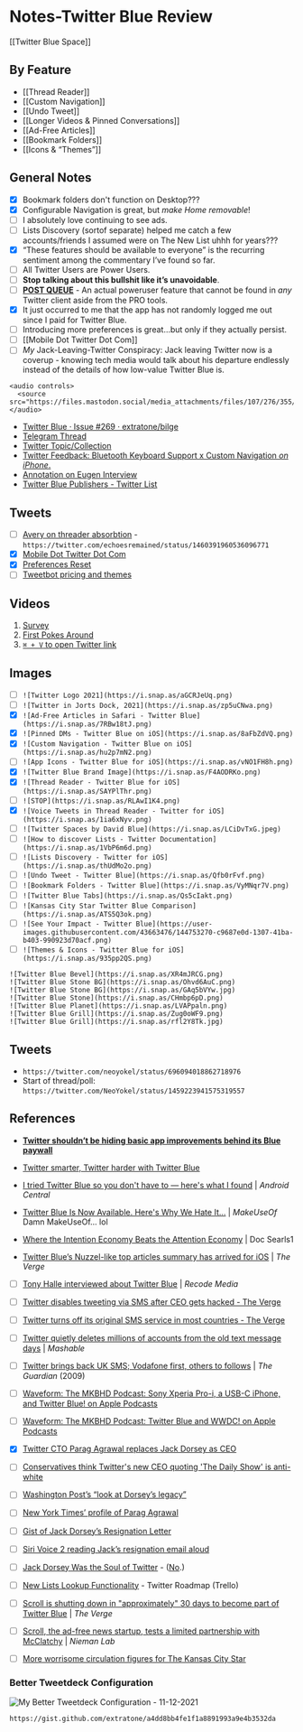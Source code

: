 # Notes-Twitter Blue Review

[[Twitter Blue Space]]

## By Feature
- [[Thread Reader]]
- [[Custom Navigation]]
- [[Undo Tweet]]
- [[Longer Videos & Pinned Conversations]]
- [[Ad-Free Articles]]
- [[Bookmark Folders]]
- [[Icons & “Themes”]]

## General Notes
- [x] Bookmark folders don't function on Desktop???
- [x] Configurable Navigation is great, but *make Home removable*!
- [ ] I absolutely love continuing to see ads.
- [ ] Lists Discovery (sortof separate) helped me catch a few accounts/friends I assumed were on The New List uhhh for years???
- [x] “These features should be available to everyone” is the recurring sentiment among the commentary I’ve found so far.
- [ ] All Twitter Users are Power Users.
- [ ] **Stop talking about this bullshit like it’s unavoidable**.
- [ ] [**POST QUEUE**](https://twitter.com/NeoYokel/status/1460486229800230914) - An actual poweruser feature that cannot be found in *any* Twitter client aside from the PRO tools.
- [x] It just occurred to me that the app has not randomly logged me out since I paid for Twitter Blue. 
- [ ] Introducing more preferences is great…but only if they actually persist.
- [ ] [[Mobile Dot Twitter Dot Com]]
- [ ] *My* Jack-Leaving-Twitter Conspiracy: Jack leaving Twitter now is a coverup - knowing tech media would talk about his departure endlessly instead of the details of how low-value Twitter Blue is.

```
<audio controls>
  <source src="https://files.mastodon.social/media_attachments/files/107/276/355/120/986/584/original/55e5d0410d13b8ec.mp3">
</audio>
```

- [Twitter Blue · Issue #269 · extratone/bilge](https://github.com/extratone/bilge/issues/269)
- [Telegram Thread](https://t.me/s/extratone/8134)
- [Twitter Topic/Collection](https://twitter.com/NeoYokel/timelines/1459236827248967690)
- [Twitter Feedback: Bluetooth Keyboard Support x Custom Navigation *on iPhone*.](drafts://open?uuid=E25B0B9C-9463-4B76-B6A1-CC8E36A0F34F)
- [Annotation on Eugen Interview](https://hyp.is/znp7tEQJEeySOXvhkqI2DQ/bilge.world/eugen-rochko-interview)
- [Twitter Blue Publishers - Twitter List](https://twitter.com/i/lists/1448014243245150209)

## Tweets
- [ ] [Avery on threader absorbtion](https://twitter.com/echoesremained/status/1460391960536096771) - `https://twitter.com/echoesremained/status/1460391960536096771`
- [x] [Mobile Dot Twitter Dot Com](https://twitter.com/neoyokel/status/1467393675579871234)
- [x] [Preferences Reset](https://twitter.com/neoyokel/status/1463658007791812608)
- [ ] [Tweetbot pricing and themes](https://twitter.com/neoyokel/status/1467422017527951366)

## Videos
1. [Survey](https://twitter.com/NeoYokel/status/1459232262986379265)
2. [First Pokes Around](https://twitter.com/NeoYokel/status/1459235983174639626)
3. [`⌘ + V` to open Twitter link](https://twitter.com/neoyokel/status/1460658848914673671)

## Images
- [ ] `![Twitter Logo 2021](https://i.snap.as/aGCRJeUq.png)`
- [ ] `![Twitter in Jorts Dock, 2021](https://i.snap.as/zp5uCNwa.png)`
- [x] `![Ad-Free Articles in Safari - Twitter Blue](https://i.snap.as/7RBw18tJ.png)`
- [x] `![Pinned DMs - Twitter Blue on iOS](https://i.snap.as/8aFbZdVQ.png)`
- [x] `![Custom Navigation - Twitter Blue on iOS](https://i.snap.as/hu2p7mN2.png)`
- [ ] `![App Icons - Twitter Blue for iOS](https://i.snap.as/vNO1FH8h.png)`
- [x] `![Twitter Blue Brand Image](https://i.snap.as/F4AODRKo.png)`
- [x] `![Thread Reader - Twitter Blue for iOS](https://i.snap.as/SAYPlThr.png)`
- [ ] `![STOP](https://i.snap.as/RLAwI1K4.png)`
- [x] `![Voice Tweets in Thread Reader - Twitter for iOS](https://i.snap.as/1ia6xNyv.png)`
- [ ] `![Twitter Spaces by David Blue](https://i.snap.as/LCiDvTxG.jpeg)`
- [ ] `![How to discover Lists - Twitter Documentation](https://i.snap.as/1VbP6m6d.png)`
- [ ] `![Lists Discovery - Twitter for iOS](https://i.snap.as/thUdMo2o.png)`
- [ ] `![Undo Tweet - Twitter Blue](https://i.snap.as/Qfb0rFvf.png)`
- [ ] `![Bookmark Folders - Twitter Blue](https://i.snap.as/VyMNqr7V.png)`
- [ ] `![Twitter Blue Tabs](https://i.snap.as/Qs5cIakt.png)`
- [ ] `![Kansas City Star Twitter Blue Comparison](https://i.snap.as/ATS5Q3ok.png)`
- [ ] `![See Your Impact - Twitter Blue](https://user-images.githubusercontent.com/43663476/144753270-c9687e0d-1307-41ba-b403-990923d70acf.png)`
- [ ] `![Themes & Icons - Twitter Blue for iOS](https://i.snap.as/935pp2QS.png)`

```
![Twitter Blue Bevel](https://i.snap.as/XR4mJRCG.png)
![Twitter Blue Stone BG](https://i.snap.as/Ohvd6AuC.png)
![Twitter Blue Stone BG](https://i.snap.as/GAq5bVYw.jpg)
![Twitter Blue Stone](https://i.snap.as/CHmbp6pD.png)
![Twitter Blue Planet](https://i.snap.as/LVAPpaln.png)
![Twitter Blue Grill](https://i.snap.as/Zug0oWF9.png)
![Twitter Blue Grill](https://i.snap.as/rfl2Y8Tk.jpg)
```
## Tweets

- `https://twitter.com/neoyokel/status/696094018862718976`
- Start of thread/poll: `https://twitter.com/NeoYokel/status/1459223941575319557`

## References

- [**Twitter shouldn’t be hiding basic app improvements behind its Blue paywall**](https://www.theverge.com/2021/11/14/22778827/twitter-blue-undo-button-paywall-features-paid-free)

- [Twitter smarter, Twitter harder with Twitter Blue](https://blog.twitter.com/en_us/topics/product/2021/twitter-smarter--twitter-harder-with-twitter-blue)

- [I tried Twitter Blue so you don't have to — here's what I found](https://www.androidcentral.com/i-tried-twitter-blue-so-you-dont-have) | *Android Central*

- [Twitter Blue Is Now Available. Here's Why We Hate It...](https://www.makeuseof.com/twitter-blue-available-why-we-hate-it/) | *MakeUseOf* Damn MakeUseOf… lol
- [Where the Intention Economy Beats the Attention Economy](https://blogs.harvard.edu/doc/2021/10/04/where-intention/) | Doc Searls1 
- [Twitter Blue’s Nuzzel-like top articles summary has arrived for iOS](https://www.theverge.com/2021/11/15/22783594/twitter-blue-nuzzel-top-articles-ios-arrivial-top-articles) | *The Verge*

  

- [ ] [Tony Halle interviewed about Twitter Blue](https://megaphone.link/VMP7301782835) | *Recode Media*

- [ ] [Twitter disables tweeting via SMS after CEO gets hacked - The Verge](https://www.theverge.com/2019/9/4/20849865/twitter-disables-sms-text-message-tweeting-jack-dorsey-ceo-hack)

- [ ] [Twitter turns off its original SMS service in most countries - The Verge](https://www.theverge.com/2020/4/27/21238131/twitter-sms-notifications-disabled-jack-dorsey-hack)

- [ ] [Twitter quietly deletes millions of accounts from the old text message days](https://mashable.com/article/twitter-sms-changes-account-removals) | *Mashable*

- [ ] [Twitter brings back UK SMS; Vodafone first, others to follows](https://www.theguardian.com/media/pda/2009/mar/27/twitter-socialnetworking1) | *The Guardian* (2009)

- [ ] [‎Waveform: The MKBHD Podcast: Sony Xperia Pro-i, a USB-C iPhone, and Twitter Blue! on Apple Podcasts](https://podcasts.apple.com/us/podcast/sony-xperia-pro-i-a-usb-c-iphone-and-twitter-blue/id1474429475?i=1000541583420)

- [ ] [‎Waveform: The MKBHD Podcast: Twitter Blue and WWDC! on Apple Podcasts](https://podcasts.apple.com/us/podcast/twitter-blue-and-wwdc/id1474429475?i=1000525031067)
- [x] [Twitter CTO Parag Agrawal replaces Jack Dorsey as CEO](https://www.theverge.com/2021/11/29/22807651/jack-dorsey-steps-down-twitter-ceo-parag-agrawal-replacement)
- [ ] [Conservatives think Twitter's new CEO quoting 'The Daily Show' is anti-white](https://www.inputmag.com/culture/right-wing-losers-think-twitters-new-ceo-paraphrasing-the-daily-show-is-anti-white)
- [ ] [Washington Post’s “look at Dorsey’s legacy”](https://www.washingtonpost.com/technology/2021/11/29/dorsey-steps-down-twitter/)
- [ ] [New York Times’ profile of Parag Agrawal](https://www.nytimes.com/2021/11/29/technology/parag-agrawal-twitter.html)
- [ ] [Gist of Jack Dorsey’s Resignation Letter](https://gist.github.com/extratone/0430ca7ed934cd0ed66e452ba90f014b)
- [ ] [Siri Voice 2 reading Jack’s resignation email aloud](https://whyp.it/t/jack-dorseys-resignation-email-read-aloud-by-siri-voice-2-eX5Yg)
- [ ] [Jack Dorsey Was the Soul of Twitter](https://www.wired.com/story/jack-dorsey-was-the-soul-of-twitter/) - ([No](https://twitter.com/neoyokel/status/1465557949875736582).)
- [ ] [New Lists Lookup Functionality](https://trello.com/c/DSYUbM5D) - Twitter Roadmap (Trello)
- [ ] [Scroll is shutting down in "approximately" 30 days to become part of Twitter Blue](https://www.theverge.com/2021/10/5/22711233/scroll-shutting-down-twitter-blue-standalone-subscription-ad-free-article-service) | *The Verge*
- [ ] [Scroll, the ad-free news startup, tests a limited partnership with McClatchy](https://www.niemanlab.org/2020/12/scroll-the-ad-free-news-startup-will-experiment-with-bundled-subscriptions-at-eight-mcclatchy-sites/) | *Nieman Lab*
- [ ] [More worrisome circulation figures for The Kansas City Star](https://jimmycsays.com/2018/02/13/more-worrisome-circulation-figures-for-the-kansas-city-star/)



### Better Tweetdeck Configuration

![My Better Tweetdeck Configuration - 11-12-2021](BetterTweetdeck11-12-2021.png)

`https://gist.github.com/extratone/a4dd8bb4fe1f1a8891993a9e4b3532da`